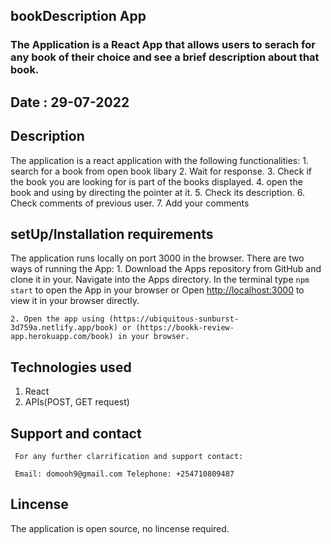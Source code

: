 ## bookDescription App

### The Application is a React App that allows users to serach for any book of their choice and see a brief description about that book.

## Date : 29-07-2022

## Description

   The application is a react application with the following functionalities:
       1. search for a book from open book libary
       2. Wait for response.
       3. Check if the book you are looking for is part of the books displayed.
       4. open the book and using by directing the pointer at it.
       5. Check its description.
       6. Check comments of previous user.
       7. Add your comments

 ## setUp/Installation requirements

The application runs locally on port 3000 in the browser.
There are two ways of running the App:
    1. Download the Apps repository from GitHub and clone it in your.
       Navigate into the Apps directory.
       In the terminal type `npm start` to open the App in your browser or
      Open [http://localhost:3000](http://localhost:3000) to view it in your browser directly.
      

    2. Open the app using (https://ubiquitous-sunburst-3d759a.netlify.app/book) or (https://bookk-review-app.herokuapp.com/book) in your browser.

## Technologies used
 
 1. React
 2. APIs(POST, GET request)

 ## Support and contact
     For any further clarrification and support contact:

     Email: domooh9@gmail.com Telephone: +254710809487

## Lincense

The application is open source, no lincense required.


